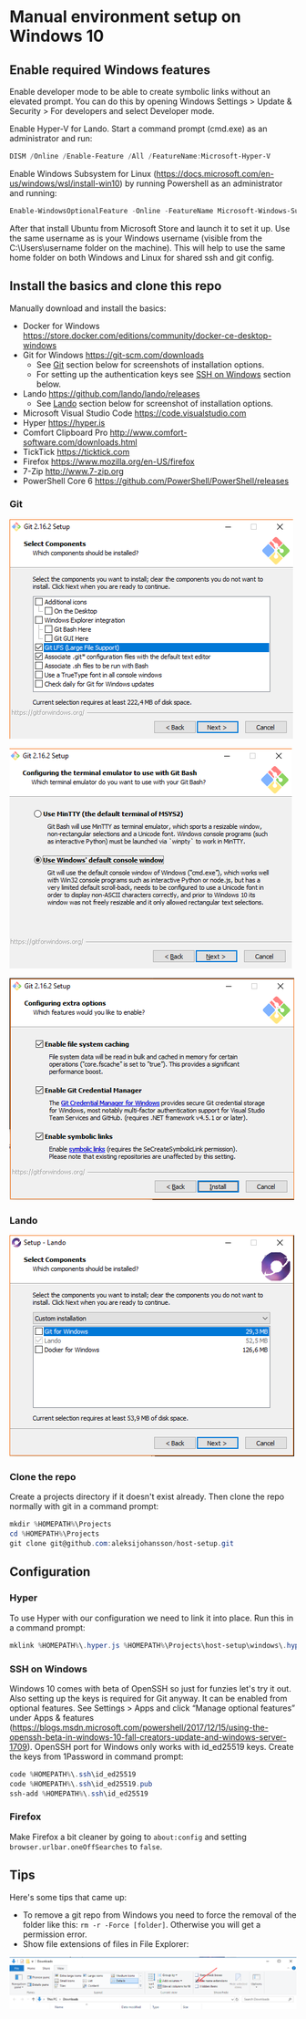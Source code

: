 # Manual environment setup on Windows 10

## Enable required Windows features

Enable developer mode to be able to create symbolic links without an elevated prompt. You can do this by opening Windows Settings > Update & Security > For developers and select Developer mode.

Enable Hyper-V for Lando. Start a command prompt (cmd.exe) as an administrator and run:

```powershell
DISM /Online /Enable-Feature /All /FeatureName:Microsoft-Hyper-V
```

Enable Windows Subsystem for Linux (https://docs.microsoft.com/en-us/windows/wsl/install-win10) by running Powershell as an administrator and running:

```powershell
Enable-WindowsOptionalFeature -Online -FeatureName Microsoft-Windows-Subsystem-Linux
```

After that install Ubuntu from Microsoft Store and launch it to set it up. Use the same username as is your Windows username (visible from the C:\Users\username folder on the machine). This will help to use the same home folder on both Windows and Linux for shared ssh and git config.

## Install the basics and clone this repo

Manually download and install the basics:
- Docker for Windows https://store.docker.com/editions/community/docker-ce-desktop-windows
- Git for Windows https://git-scm.com/downloads
  - See [Git](#git) section below for screenshots of installation options.
  - For setting up the authentication keys see [SSH on Windows](#sshonwindows) section below.
- Lando https://github.com/lando/lando/releases
  - See [Lando](#lando) section below for screenshot of installation options.
- Microsoft Visual Studio Code https://code.visualstudio.com
- Hyper https://hyper.is
- Comfort Clipboard Pro http://www.comfort-software.com/downloads.html
- TickTick https://ticktick.com
- Firefox https://www.mozilla.org/en-US/firefox
- 7-Zip http://www.7-zip.org
- PowerShell Core 6 https://github.com/PowerShell/PowerShell/releases

### <a name="git"></a>Git

![Git Install Options 1](git_1.png "Git Install Options 1")

![Git Install Options 2](git_2.png "Git Install Options 2")

![Git Install Options 3](git_3.png "Git Install Options 3")

### <a name="lando"></a>Lando

![Lando Install Options](lando.png "Lando Install Options")

### Clone the repo

Create a projects directory if it doesn't exist already. Then clone the repo normally with git in a command prompt:
```powershell
mkdir %HOMEPATH%\Projects
cd %HOMEPATH%\Projects
git clone git@github.com:aleksijohansson/host-setup.git
```

## Configuration

### Hyper

To use Hyper with our configuration we need to link it into place. Run this in a command prompt:
```powershell
mklink %HOMEPATH%\.hyper.js %HOMEPATH%\Projects\host-setup\windows\.hyper.js
```

### <a name="sshonwindows"></a>SSH on Windows

Windows 10 comes with beta of OpenSSH so just for funzies let's try it out. Also setting up the keys is required for Git anyway. It can be enabled from optional features. See Settings > Apps and click “Manage optional features” under Apps & features (https://blogs.msdn.microsoft.com/powershell/2017/12/15/using-the-openssh-beta-in-windows-10-fall-creators-update-and-windows-server-1709). OpenSSH port for Windows only works with id_ed25519 keys. Create the keys from 1Password in command prompt:

```powershell
code %HOMEPATH%\.ssh\id_ed25519
code %HOMEPATH%\.ssh\id_ed25519.pub
ssh-add %HOMEPATH%\.ssh\id_ed25519
```

### Firefox

Make Firefox a bit cleaner by going to `about:config` and setting `browser.urlbar.oneOffSearches` to `false`.

## Tips

Here's some tips that came up:

- To remove a git repo from Windows you need to force the removal of the folder like this: `rm -r -Force [folder]`. Otherwise you will get a permission error.
- Show file extensions of files in File Explorer:

![Windows Show File Extensions](windows_show_file_extensions.png "Windows Show File Extensions")
